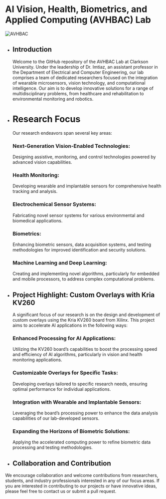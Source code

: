 # AI Vision, Health, Biometrics, and Applied Computing (AVHBAC) Lab
![AVHBAC](https://sites.clarkson.edu/avhbac/wp-content/uploads/sites/114/2022/11/AIHVAC-01-1-751x1024.png "AVHBAC")

- ## Introduction
    Welcome to the GitHub repository of the AVHBAC Lab at Clarkson University. Under the leadership of Dr. Imtiaz, an assistant professor in the Department of Electrical and Computer Engineering, our lab comprises a team of dedicated researchers focused on the integration of wearable microsensors, vision technology, and computational intelligence. Our aim is to develop innovative solutions for a range of multidisciplinary problems, from healthcare and rehabilitation to environmental monitoring and robotics.

- # Research Focus
    Our research endeavors span several key areas:

    ### Next-Generation Vision-Enabled Technologies: 
    Designing assistive, monitoring, and control technologies powered by advanced vision capabilities.

    ### Health Monitoring: 
    Developing wearable and implantable sensors for comprehensive health tracking and analysis.

    ### Electrochemical Sensor Systems: 
    Fabricating novel sensor systems for various environmental and biomedical applications.

    ### Biometrics: 
    Enhancing biometric sensors, data acquisition systems, and testing methodologies for improved identification and security solutions.

    ### Machine Learning and Deep Learning: 
    Creating and implementing novel algorithms, particularly for embedded and mobile processors, to address complex computational problems.

- ## Project Highlight: Custom Overlays with Kria KV260
    A significant focus of our research is on the design and development of custom overlays using the Kria KV260 board from Xilinx. This project aims to accelerate AI applications in the following ways:

    ### Enhanced Processing for AI Applications: 
    Utilizing the KV260 board’s capabilities to boost the processing speed and efficiency of AI algorithms, particularly in vision and health monitoring applications.

    ### Customizable Overlays for Specific Tasks: 
    Developing overlays tailored to specific research needs, ensuring optimal performance for individual applications.
    ### Integration with Wearable and Implantable Sensors: 
    Leveraging the board’s processing power to enhance the data analysis capabilities of our lab-developed sensors.

    ### Expanding the Horizons of Biometric Solutions: 
    Applying the accelerated computing power to refine biometric data processing and testing methodologies.

- ## Collaboration and Contribution
We encourage collaboration and welcome contributions from researchers, students, and industry professionals interested in any of our focus areas. If you are interested in contributing to our projects or have innovative ideas, please feel free to contact us or submit a pull request.